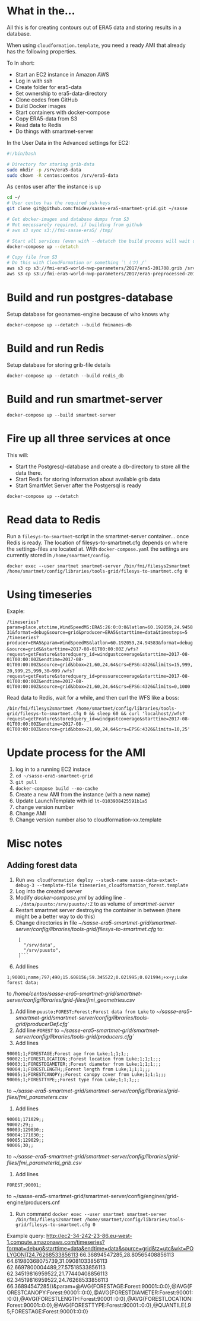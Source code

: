 
# What in the…

All this is for creating contours out of ERA5 data and
storing results in a database.

When using `cloudformation.template`, you need a ready AMI that already has
the following properties.

To In short:

* Start an EC2 instance in Amazon AWS
* Log in with ssh
* Create folder for era5-data
* Set ownership to era5-data-directory
* Clone codes from GitHub
* Build Docker images
* Start containers with docker-compose
* Copy ERA5-data from S3
* Read data to Redis
* Do things with smartmet-server

In the User Data in the Advanced settings for EC2:

```bash
#!/bin/bash

# Directory for storing grib-data
sudo mkdir -p /srv/era5-data
sudo chown -R centos:centos /srv/era5-data
```

As centos user after the instance is up

```bash
cd ~/
# User centos has the required ssh-keys
git clone git@github.com:fmidev/sasse-era5-smartmet-grid.git ~/sasse

# Get docker-images and database dumps from S3
# Not necessarely required, if building from github
# aws s3 sync s3://fmi-sasse-era5/ /tmp/

# Start all services (even with --detatch the build process will wait until finished)
docker-compose up --detatch

# Copy file from S3
# Do this with CloudFormation or something ¯\_(ツ)_/¯
aws s3 cp s3://fmi-era5-world-nwp-parameters/2017/era5-201708.grib /srv/era5-data/ERA5_20170801000000_era5-201708.grib
aws s3 cp s3://fmi-era5-world-nwp-parameters/2017/era5-preprocessed-201708.grib2 /srv/era5-data/ERA5_20170801000000_era5-preprocessed-201708.grib
```

# Build and run postgres-database

Setup database for geonames-engine because of who knows why

`docker-compose up --detatch --build fminames-db`

# Build and run Redis

Setup database for storing grib-file details

`docker-compose up --detatch --build redis_db`

# Build and run smartmet-server

`docker-compose up --build smartmet-server`

# Fire up all three services at once

This will:

* Start the Postgresql-database and create a db-directory to store all the data there.
* Start Redis for storing information about available grib data
* Start SmartMet Server after the Postgersql is ready

`docker-compose up --detatch`

# Read data to Redis

Run a `filesys-to-smartmet`-script in the smartmet-server container... once Redis is ready. The location of filesys-to-smartmet.cfg depends on where the settings-files are located at. With `docker-compose.yaml` the settings are currently stored in `/home/smartmet/config`.

`docker exec --user smartmet smartmet-server /bin/fmi/filesys2smartmet /home/smartmet/config/libraries/tools-grid/filesys-to-smartmet.cfg 0`

# Using timeseries

Exaple:

`/timeseries?param=place,utctime,WindSpeedMS:ERA5:26:0:0:0&latlon=60.192059,24.945831&format=debug&source=grid&producer=ERA5&starttime=data&timesteps=5`
`/timeseries?producer=ERA5&param=WindSpeedMS&latlon=60.192059,24.94583&format=debug&source=grid&&starttime=2017-08-01T00:00:00Z`
`/wfs?request=getFeature&storedquery_id=windgustcoverage&starttime=2017-08-01T00:00:00Z&endtime=2017-08-01T00:00:00Z&source=grid&bbox=21,60,24,64&crs=EPSG:4326&limits=15,999,20,999,25,999,30–999`
`/wfs?request=getFeature&storedquery_id=pressurecoverage&starttime=2017-08-01T00:00:00Z&endtime=2017-08-01T00:00:00Z&source=grid&bbox=21,60,24,64&crs=EPSG:4326&limits=0,1000`

Read data to Redis, wait for a while, and then curl the WFS like a boss:

`/bin/fmi/filesys2smartmet /home/smartmet/config/libraries/tools-grid/filesys-to-smartmet.cfg 0 && sleep 60 && curl 'localhost//wfs?request=getFeature&storedquery_id=windgustcoverage&starttime=2017-08-01T00:00:00Z&endtime=2017-08-01T00:00:00Z&source=grid&bbox=21,60,24,64&crs=EPSG:4326&limits=10,25'`

# Update process for the AMI
 1. log in to a running EC2 instace
 1. `cd ~/sasse-era5-smartmet-grid`
 1. `git pull`
 1. `docker-compose build --no-cache`
 1. Create a new AMI from the instance (with a new name)
 1. Update LaunchTemplate with id `lt-0103908425591b1a5`
  1. change version number
  1. Change AMI
 1. Change version number also to cloudformation-xx.template

# Misc notes

## Adding forest data

1. Run `aws cloudformation deploy --stack-name sasse-data-extact-debug-3 --template-file timeseries_cloudformation_forest.template`
1. Log into the created server
1. Modify _docker-compose.yml_ by adding line `- ../data/puusto:/srv/puusto/:Z` to as volume of _smartmet-server_
1. Restart smartmet server destroying the container in between (there might be a better way to do this)
1. Change directories in file _~/sasse-era5-smartmet-grid/smartmet-server/config/libraries/tools-grid/filesys-to-smartmet.cfg_ to:
   ```directories =
    [
      "/srv/data",
      "/srv/puusto",
    ]```

1. Add lines

```
1;90001;name;797;490;15.608156;59.345522;0.021995;0.021994;+x+y;Luke forest data;
```
to _/home/centos/sasse-era5-smartmet-grid/smartmet-server/config/libraries/grid-files/fmi_geometries.csv_
1. Add line `puusto;FOREST;Forest;Forest data from Luke` to _~/sasse-era5-smartmet-grid/smartmet-server/config/libraries/tools-grid/producerDef.cfg`_
1. Add line `FOREST` to _~/sasse-era5-smartmet-grid/smartmet-server/config/libraries/tools-grid/producers.cfg`_
1. Add lines
```
90001;1;FORESTAGE;Forest age from Luke;1;1;1;;
90002;1;FORESTLOCATION;;Forest location from Luke;1;1;1;;;
90003;1;FORESTDIAMETER;;Forest diameter from Luke;1;1;1;;;
90004;1;FORESTLENGTH;;Forest length from Luke;1;1;1;;;
90005;1;FORESTCANOPY;;Forest canopy cover from Luke;1;1;1;;;
90006;1;FORESTTYPE;;Forest type from Luke;1;1;1;;;
```
to _~/sasse-era5-smartmet-grid/smartmet-server/config/libraries/grid-files/fmi_parameters.csv_
1. Add lines
```
90001;171029;;
90002;29;;
90003;129030;;
90004;171030;;
90005;129029;;
90006;30;;
```
to _~/sasse-era5-smartmet-grid/smartmet-server/config/libraries/grid-files/fmi_parameterId_grib.csv_
1. Add lines
```
FOREST;90001;
```
to ~/sasse-era5-smartmet-grid/smartmet-server/config/engines/grid-engine/producers.cnf
1. Run command `docker exec --user smartmet smartmet-server /bin/fmi/filesys2smartmet /home/smartmet/config/libraries/tools-grid/filesys-to-smartmet.cfg 0`

Example query: http://ec2-34-242-23-86.eu-west-1.compute.amazonaws.com/timeseries?format=debug&starttime=data&endtime=data&source=grid&tz=utc&wkt=POLYGON((24.76268533856113 66.36894547285,28.80565408856113 64.61980368075739,31.09081033856113 62.6697800004489,27.57518533856113 62.34519816959522,21.77440408856113 62.34519816959522,24.76268533856113 66.36894547285))&param=@AVG{FORESTAGE:Forest:90001::0:0},@AVG{FORESTCANOPY:Forest:90001::0:0},@AVG{FORESTDIAMETER:Forest:90001::0:0},@AVG{FORESTLENGTH:Forest:90001::0:0},@AVG{FORESTLOCATION:Forest:90001::0:0},@AVG{FORESTTYPE:Forest:90001::0:0},@QUANTILE{.95;FORESTAGE:Forest:90001::0:0}
